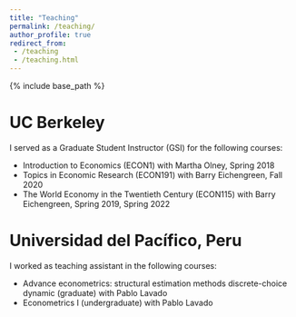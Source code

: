 ```yaml
---
title: "Teaching"
permalink: /teaching/
author_profile: true
redirect_from:
 - /teaching
 - /teaching.html
---
```


  {% include base_path %}

# UC Berkeley
I served as a Graduate Student Instructor (GSI) for the following courses:
* Introduction to Economics (ECON1) with Martha Olney, Spring 2018
* Topics in Economic Research (ECON191) with Barry Eichengreen, Fall 2020
* The World Economy in the Twentieth Century (ECON115) with Barry Eichengreen, Spring 2019, Spring 2022

# Universidad del Pacífico, Peru
I worked as teaching assistant in the following courses:
* Advance econometrics: structural estimation methods discrete-choice dynamic (graduate) with Pablo Lavado
* Econometrics I (undergraduate) with Pablo Lavado
